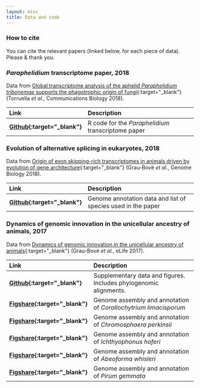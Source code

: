 ```yaml
---
layout: misc
title: Data and code
---
```


### How to cite

You can cite the relevant papers (linked below, for each piece of data). Please & thank you.


### *Paraphelidium* transcriptome paper, 2018

Data from [Global transcriptome analysis of the aphelid *Paraphelidium tribonemae* supports the phagotrophic origin of fungi](https://www.nature.com/articles/s42003-018-0235-z){:target="_blank"} (Torruella *et al.*, Communications Biology 2018).

| Link | Description |
| :--- | :--- |
| **[Github](https://github.com/xgrau/paraphelidium2018){:target="_blank"}** | R code for the *Paraphelidium* transcriptome paper |




### Evolution of alternative splicing in eukaryotes, 2018

Data from [Origin of exon skipping-rich transcriptomes in animals driven by evolution of gene architecture](https://genomebiology.biomedcentral.com/articles/10.1186/s13059-018-1499-9){:target="_blank"} (Grau-Bové *et al.*, Genome Biology 2018).

| Link | Description |
| :--- | :--- |
| **[Github](https://github.com/xgrau/alternativesplicing2018){:target="_blank"}** | Genome annotation data and list of species used in the paper |




### Dynamics of genomic innovation in the unicellular ancestry of animals, 2017

Data from [Dynamics of genomic innovation in the unicellular ancestry of animals](https://elifesciences.org/articles/26036){:target="_blank"} (Grau-Bové *et al.*, eLife 2017).

| Link | Description |
| :--- | :--- |
| **[Github](https://github.com/xgrau/dynamicsinnovation2017){:target="_blank"}** | Supplementary data and figures. Includes phylogenomic alignments. |
| **[Figshare](https://figshare.com/articles/Genome_-_Corallochytrium_limacisporum/5426470){:target="_blank"}** | Genome assembly and annotation of *Corallochytrium limacisporum* |
| **[Figshare](https://figshare.com/articles/Genome_-_Chromosphaera_perkinsii/5426494){:target="_blank"}** | Genome assembly and annotation of *Chromosphaera perkinsii* |
| **[Figshare](https://figshare.com/articles/Genome_-_Ichthyophonus_hoferi/5426488){:target="_blank"}** | Genome assembly and annotation of *Ichthyophonus hoferi* |
| **[Figshare](https://figshare.com/articles/Genome_-_Abeoforma_whisleri_/5426458){:target="_blank"}** | Genome assembly and annotation of *Abeoforma whisleri* |
| **[Figshare](https://figshare.com/articles/Genome_-_Pirum_gemmata/5426506){:target="_blank"}** | Genome assembly and annotation of *Pirum gemmata* |


